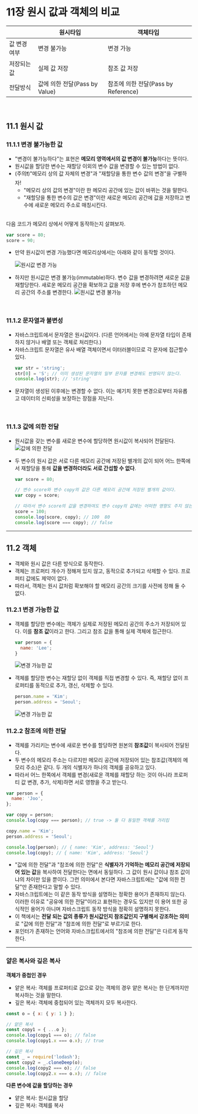 # 11장 원시 값과 객체의 비교

|             | **원시타입**                  | **객체타입**                        |
| ----------- | ----------------------------- | ----------------------------------- |
| 값 변경여부 | 변경 불가능                   | 변경 가능                           |
| 저장되는 값 | 실제 값 저장                  | 참조 값 저장                        |
| 전달방식    | 값에 의한 전달(Pass by Value) | 참조에 의한 전달(Pass by Reference) |

<br>

## 11.1 원시 값

### 11.1.1 변경 불가능한 값

- "변경이 불가능하다"는 표현은 **메모리 영역에서의 값 변경이 불가능**하다는 뜻이다.
- 원시값을 할당한 변수는 재할당 이외의 변수 값을 변경할 수 있는 방법이 없다.
- (주의❗️)"메모리 상의 값 자체의 변경"과 "재할당을 통한 변수 값의 변경"을 구별하자!
  - "메모리 상의 값의 변경"이란 한 메모리 공간에 있는 값이 바뀌는 것을 말한다.
  - "재할당을 통한 변수의 값은 변경"이란 새로운 메모리 공간에 값을 저장하고 변수에 새로운 메모리 주소로 매칭시킨다.

<br>
다음 코드가 메모리 상에서 어떻게 동작하는지 살펴보자.

```javascript
var score = 80;
score = 90;
```

- 만약 원시값이 변경 가능했다면 메모리상에서는 아래와 같이 동작할 것이다.

  ![원시값 변경 가능](./img/JSDeepDive-Ch11-2.jpeg)

- 하지만 원시값은 변경 불가능(immutable)하다. 변수 값을 변경하려면 새로운 값을 재할당한다. 새로운 메모리 공간을 확보하고 값을 저장 후에 변수가 참조하던 메모리 공간의 주소를 변경한다.
  ![원시값 변경 불가능](./img/JSDeepDive-Ch11-1.jpeg)

<br>

### 11.1.2 문자열과 불변성

- 자바스크립트에서 문자열은 원시값이다. (다른 언어에서는 아예 문자열 타입이 존재하지 않거나 배열 또는 객체로 처리한다.)
- 자바스크립트 문자열은 유사 배열 객체이면서 이터러블이므로 각 문자에 접근할수 있다.
  ```javascript
  var str = 'string';
  str[0] = 'S'; // 이미 생성된 문자열의 일부 문자를 변경해도 반영되지 않는다.
  console.log(str); // 'string'
  ```
- 문자열이 생성된 이후에는 변경할 수 없다. 이는 예기치 못한 변경으로부터 자유롭고 데이터의 신뢰성을 보장하는 장점을 지닌다.

<br>

### 11.1.3 값에 의한 전달

- 원시값을 갖는 변수를 새로운 변수에 할당하면 원시값이 복사되어 전달된다.
  ![값에 의한 전달](./img/JSDeepDive-Ch11-3.jpeg)

- 두 변수의 원시 값은 서로 다른 메모리 공간에 저장된 별개의 값이 되어 어느 한쪽에서 재할당을 통해 **값을 변경하더라도 서로 간섭할 수 없다**.

  ```javascript
  var score = 80;

  // 변수 score와 변수 copy의 값은 다른 메모리 공간에 저장된 별개의 값이다.
  var copy = score;

  // 따라서 변수 score의 값을 변경하여도 변수 copy의 값에는 어떠한 영향도 주지 않는다.
  score = 100;
  console.log(score, copy); // 100  80
  console.log(score === copy); // false
  ```

---

## 11.2 객체

- 객체와 원시 값은 다른 방식으로 동작한다.
- 객체는 프로퍼티 개수가 정해져 있지 않고, 동적으로 추가되고 삭제할 수 있다. 프로퍼티 값에도 제약이 없다.
- 따라서, 객체는 원시 값처럼 확보해야 할 메모리 공간의 크기를 사전에 정해 둘 수 없다.

### 11.2.1 변경 가능한 값

- 객체를 할당한 변수에는 객체가 실제로 저장된 메모리 공간의 주소가 저장되어 있다. 이를 **참조 값**이라고 한다. 그리고 참조 값을 통해 실제 객체에 접근한다.

  ```javascript
  var person = {
    name: 'Lee';
  }
  ```

  ![변경 가능한 값](./img/JSDeepDive-Ch11-4.jpeg)

- 객체를 할당한 변수는 재할당 없이 객체를 직접 변경할 수 있다. 즉, 재할당 없이 프로퍼티를 동적으로 추가, 갱신, 삭제할 수 있다.

  ```javascript
  person.name = 'Kim';
  person.address = 'Seoul';
  ```

  ![변경 가능한 값](./img/JSDeepDive-Ch11-5.jpeg)

### 11.2.2 참조에 의한 전달

- 객체를 가리키는 변수에 새로운 변수를 할당하면 원본의 **참조값**이 복사되어 전달된다.
- 두 변수의 메모리 주소는 다르지만 메모리 공간에 저장되어 있는 참조값(객체의 메모리 주소)은 같다. 두 개의 식별자가 하나의 객체를 공유하고 있다.
- 따라서 어느 한쪽에서 객체를 변경(새로운 객체를 재할당 하는 것이 아니라 프로퍼티 값 변경, 추가, 삭제)하면 서로 영향을 주고 받는다.

```javascript
var person = {
  name: 'Joo',
};

var copy = person;
console.log(copy === person); // true -> 둘 다 동일한 객체를 가리킴

copy.name = 'Kim';
person.address = 'Seoul';

console.log(person); // { name: 'Kim', address: 'Seoul'}
console.log(copy); // { name: 'Kim', address: 'Seoul'}
```

- "값에 의한 전달"과 "참조에 의한 전달"은 **식별자가 기억하는 메모리 공간에 저장되어 있는 값**을 복사하여 전달한다는 면에서 동일하다. 그 값이 원시 값이냐 참조 값이냐의 차이만 있을 뿐이다. 그런 의미에서 본다면 자바스크립트에는 "값에 의한 전달"만 존재한다고 말할 수 있다.
- 자바스크립트에는 이 같은 동작 방식을 설명하는 정확한 용어가 존재하지 않는다. 이러한 이유로 "공유에 의한 전달"이라고 표현하는 경우도 있지만 이 용어 또한 공식적인 용어가 아니며 자바스크립트 동작 방식을 정확히 설명하지 못한다.
- 이 책에서는 **전달 되는 값의 종류가 원시값인지 참조값인지 구별해서 강조하는 의미**로 "값에 의한 전달"과 "참조에 의한 전달"로 부르기로 한다.
- 포인터가 존재하는 언어와 자바스크립트에서의 "참조에 의한 전달"은 다르게 동작한다.
  <br>

---

### 얕은 복사와 깊은 복사

**객체가 중첩인 경우**

- 얕은 복사: 객체를 프로퍼티로 값으로 갖는 객체의 경우 얕은 복사는 한 단계까지만 복사하는 것을 말한다.
- 깊은 복사: 객체에 중첩되어 있는 객체까지 모두 복사한다.

```javascript
const o = { x: { y: 1 } };

// 얕은 복사
const copy1 = { ...o };
console.log(copy1 === o); // false
console.log(copy1.x === o.x); // true

// 깊은 복사
const _ = require('lodash');
const copy2 = _.cloneDeep(o);
console.log(copy2 === o); // false
console.log(copy2.x === o.x); // false
```

**다른 변수에 값을 할당하는 경우**

- 얕은 복사: 원시값을 할당
- 깊은 복사: 객체를 복사
